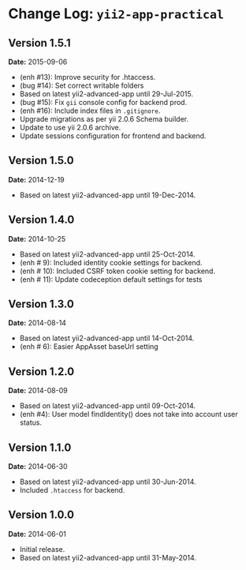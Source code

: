 Change Log: `yii2-app-practical`
================================

## Version 1.5.1

**Date:** 2015-09-06

- (enh #13): Improve security for .htaccess.
- (bug #14): Set correct writable folders
- Based on latest yii2-advanced-app until 29-Jul-2015.
- (bug #15): Fix `gii` console config for backend prod.
- (enh #16): Include index files in `.gitignore`.
- Upgrade migrations as per yii 2.0.6 Schema builder.
- Update to use yii 2.0.6 archive.
- Update sessions configuration for frontend and backend.

## Version 1.5.0

**Date:** 2014-12-19

- Based on latest yii2-advanced-app until 19-Dec-2014.

## Version 1.4.0

**Date:** 2014-10-25

- Based on latest yii2-advanced-app until 25-Oct-2014.
- (enh # 9): Included identity cookie settings for backend.
- (enh # 10): Included CSRF token cookie setting for backend.
- (enh # 11): Update codeception default settings for tests


## Version 1.3.0

**Date:** 2014-08-14

- Based on latest yii2-advanced-app until 14-Oct-2014.
- (enh # 6): Easier AppAsset baseUrl setting

## Version 1.2.0

**Date:** 2014-08-09

- Based on latest yii2-advanced-app until 09-Oct-2014.
- (enh #4): User model findIdentity() does not take into account user status.

## Version 1.1.0

**Date:** 2014-06-30

- Based on latest yii2-advanced-app until 30-Jun-2014.
- Included `.htaccess` for backend.


## Version 1.0.0

**Date:** 2014-06-01

- Initial release. 
- Based on latest yii2-advanced-app until 31-May-2014.

